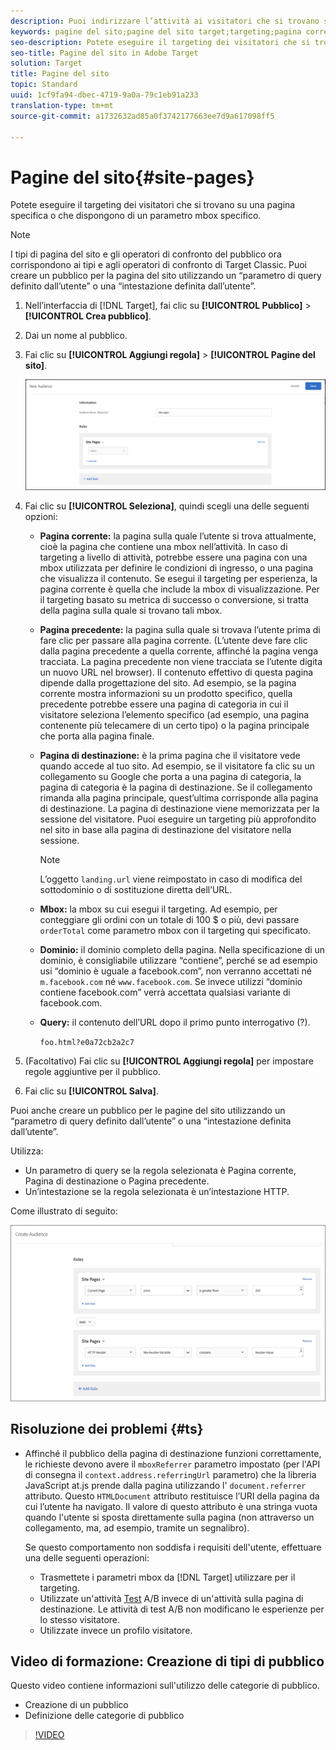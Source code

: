 ```yaml
---
description: Puoi indirizzare l’attività ai visitatori che si trovano su una pagina specifica o con un parametro mbox specifico.
keywords: pagine del sito;pagine del sito target;targeting;pagina corrente;pagina corrente target;pagina precedente;pagina precedente target;pagina di destinazione;pagina di destinazione target;mbox;mbox target
seo-description: Potete eseguire il targeting dei visitatori che si trovano su una pagina specifica o che dispongono di un parametro mbox specifico utilizzando Adobe Target.
seo-title: Pagine del sito in Adobe Target
solution: Target
title: Pagine del sito
topic: Standard
uuid: 1cf9fa94-dbec-4719-9a0a-79c1eb91a233
translation-type: tm+mt
source-git-commit: a1732632ad85a0f3742177663ee7d9a617098ff5

---
```



# Pagine del sito{#site-pages}

Potete eseguire il targeting dei visitatori che si trovano su una pagina specifica o che dispongono di un parametro mbox specifico.

>[!NOTE]
>
>I tipi di pagina del sito e gli operatori di confronto del pubblico ora corrispondono ai tipi e agli operatori di confronto di Target Classic. Puoi creare un pubblico per la pagina del sito utilizzando un “parametro di query definito dall’utente” o una “intestazione definita dall’utente”.

1. Nell’interfaccia di [!DNL Target], fai clic su **[!UICONTROL Pubblico]** &gt; **[!UICONTROL Crea pubblico]**.
1. Dai un nome al pubblico.
1. Fai clic su **[!UICONTROL Aggiungi regola]** &gt; **[!UICONTROL Pagine del sito]**.

   ![Pubblico per pagine del sito](assets/target_site_pages.png)

1. Fai clic su **[!UICONTROL Seleziona]**, quindi scegli una delle seguenti opzioni:

   * **Pagina corrente:** la pagina sulla quale l’utente si trova attualmente, cioè la pagina che contiene una mbox nell’attività. In caso di targeting a livello di attività, potrebbe essere una pagina con una mbox utilizzata per definire le condizioni di ingresso, o una pagina che visualizza il contenuto. Se esegui il targeting per esperienza, la pagina corrente è quella che include la mbox di visualizzazione. Per il targeting basato su metrica di successo o conversione, si tratta della pagina sulla quale si trovano tali mbox.
   * **Pagina precedente:** la pagina sulla quale si trovava l’utente prima di fare clic per passare alla pagina corrente. (L’utente deve fare clic dalla pagina precedente a quella corrente, affinché la pagina venga tracciata. La pagina precedente non viene tracciata se l’utente digita un nuovo URL nel browser). Il contenuto effettivo di questa pagina dipende dalla progettazione del sito. Ad esempio, se la pagina corrente mostra informazioni su un prodotto specifico, quella precedente potrebbe essere una pagina di categoria in cui il visitatore seleziona l’elemento specifico (ad esempio, una pagina contenente più telecamere di un certo tipo) o la pagina principale che porta alla pagina finale.
   * **Pagina di destinazione:** è la prima pagina che il visitatore vede quando accede al tuo sito. Ad esempio, se il visitatore fa clic su un collegamento su Google che porta a una pagina di categoria, la pagina di categoria è la pagina di destinazione. Se il collegamento rimanda alla pagina principale, quest’ultima corrisponde alla pagina di destinazione. La pagina di destinazione viene memorizzata per la sessione del visitatore. Puoi eseguire un targeting più approfondito nel sito in base alla pagina di destinazione del visitatore nella sessione.

      >[!NOTE]
      >
      >L’oggetto `landing.url` viene reimpostato in caso di modifica del sottodominio o di sostituzione diretta dell’URL.

   * **Mbox:** la mbox su cui esegui il targeting. Ad esempio, per conteggiare gli ordini con un totale di 100 $ o più, devi passare `orderTotal` come parametro mbox con il targeting qui specificato.
   * **Dominio:** il dominio completo della pagina. Nella specificazione di un dominio, è consigliabile utilizzare “contiene”, perché se ad esempio usi “dominio è uguale a facebook.com”, non verranno accettati né `m.facebook.com` né `www.facebook.com`. Se invece utilizzi “dominio contiene facebook.com” verrà accettata qualsiasi variante di facebook.com.
   * **Query:** il contenuto dell’URL dopo il primo punto interrogativo (?).

      `foo.html?e0a72cb2a2c7`

1. (Facoltativo) Fai clic su **[!UICONTROL Aggiungi regola]** per impostare regole aggiuntive per il pubblico.
1. Fai clic su **[!UICONTROL Salva]**.

Puoi anche creare un pubblico per le pagine del sito utilizzando un “parametro di query definito dall’utente” o una “intestazione definita dall’utente”.

Utilizza:

* Un parametro di query se la regola selezionata è Pagina corrente, Pagina di destinazione o Pagina precedente.
* Un’intestazione se la regola selezionata è un’intestazione HTTP.

Come illustrato di seguito:

![](assets/site_pages.png)

## Risoluzione dei problemi {#ts}

* Affinché il pubblico della pagina di destinazione funzioni correttamente, le richieste devono avere il `mboxReferrer` parametro impostato (per l'API di consegna il `context.address.referringUrl` parametro) che la libreria JavaScript at.js prende dalla pagina utilizzando l' `document.referrer` attributo. Questo `HTMLDocument` attributo restituisce l’URI della pagina da cui l’utente ha navigato. Il valore di questo attributo è una stringa vuota quando l'utente si sposta direttamente sulla pagina (non attraverso un collegamento, ma, ad esempio, tramite un segnalibro).

   Se questo comportamento non soddisfa i requisiti dell'utente, effettuare una delle seguenti operazioni:

   * Trasmettete i parametri [](/help/c-implementing-target/c-implementing-target-for-client-side-web/t-mbox-download/c-understanding-global-mbox/pass-parameters-to-global-mbox.md) mbox da [!DNL Target] utilizzare per il targeting.
   * Utilizzate un'attività [Test](/help/c-activities/t-test-ab/test-ab.md) A/B invece di un'attività sulla pagina di destinazione. Le attività di test A/B non modificano le esperienze per lo stesso visitatore.
   * Utilizzate invece un profilo [](/help/c-target/c-audiences/c-target-rules/visitor-profile.md) visitatore.

## Video di formazione: Creazione di tipi di pubblico

Questo video contiene informazioni sull'utilizzo delle categorie di pubblico.

* Creazione di un pubblico
* Definizione delle categorie di pubblico

>[!VIDEO](https://video.tv.adobe.com/v/17392?captions=ita)
